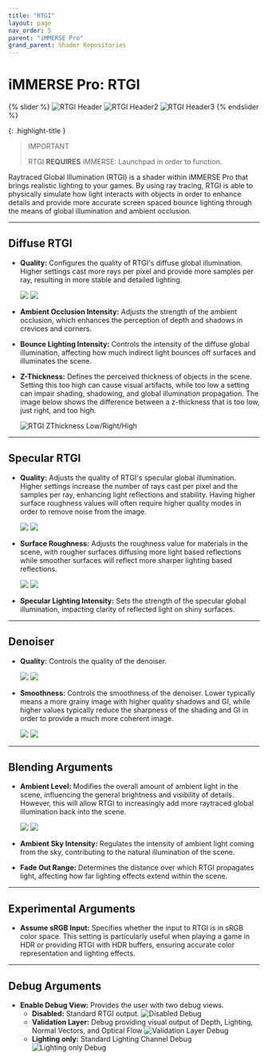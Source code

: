 ```yaml
---
title: "RTGI"
layout: page
nav_order: 5
parent: "iMMERSE Pro"
grand_parent: Shader Repositories
---
```


# iMMERSE Pro: RTGI

<!-- Calls the CSS for the script that runs the sliders on the page -->
<!-- Why this is required, I will never fucking know because I tried everything to possibly get it to work without needing it LMAO -->
<link rel="stylesheet" href="{{ '/assets/css/juxtapose.css' | relative_url }}">

{% slider %}
![RTGI Header](../images/rtgi_header.webp)
![RTGI Header2](../images/rtgi_header2.webp)
![RTGI Header3](../images/rtgi_header3.webp)
{% endslider %}

{: .highlight-title }
>IMPORTANT
>
>RTGI **REQUIRES** iMMERSE: Launchpad in order to function.

Raytraced Global Illumination (RTGI) is a shader within iMMERSE Pro that brings realistic lighting to your games. By using ray tracing, RTGI is able to physically simulate how light interacts with objects in order to enhance details and provide more accurate screen spaced bounce lighting through the means of global illumination and ambient occlusion.

---

## Diffuse RTGI

* **Quality:** Configures the quality of RTGI's diffuse global illumination. Higher settings cast more rays per pixel and provide more samples per ray, resulting in more stable and detailed lighting. 

     <div class="juxtapose" data-mode="horizontal">
     <img src="../images/rtgi_dq_low.webp" data-label="Low Quality">
     <img src="../images/rtgi_dq_ultra.webp" data-label="Ultra Quality">
     </div>

* **Ambient Occlusion Intensity:** Adjusts the strength of the ambient occlusion, which enhances the perception of depth and shadows in crevices and corners.

* **Bounce Lighting Intensity:** Controls the intensity of the diffuse global illumination, affecting how much indirect light bounces off surfaces and illuminates the scene.

* **Z-Thickness:** Defines the perceived thickness of objects in the scene. Setting this too high can cause visual artifacts, while too low a setting can impair shading, shadowing, and global illumination propagation. The image below shows the difference between a z-thickness that is too low, just right, and too high.

    ![RTGI ZThickness Low/Right/High](../images/rtgi_zt_comparison.webp)

---

## Specular RTGI

* **Quality:** Adjusts the quality of RTGI's specular global illumination. Higher settings increase the number of rays cast per pixel and the samples per ray, enhancing light reflections and stability. Having higher surface roughness values will often require higher quality modes in order to remove noise from the image.

     <div class="juxtapose" data-mode="horizontal">
     <img src="../images/rtgi_sq_low.webp" data-label="Low Quality">
     <img src="../images/rtgi_sq_ultra.webp" data-label="Ultra Quality">
     </div>

* **Surface Roughness:** Adjusts the roughness value for materials in the scene, with rougher surfaces diffusing more light based reflections while smoother surfaces will reflect more sharper lighting based reflections.

     <div class="juxtapose" data-mode="horizontal">
     <img src="../images/rtgi_sr_0.000.webp" data-label="0.000">
     <img src="../images/rtgi_sr_0.500.webp" data-label="0.500">
     </div>

* **Specular Lighting Intensity:** Sets the strength of the specular global illumination, impacting clarity of reflected light on shiny surfaces.

---

## Denoiser

* **Quality:** Controls the quality of the denoiser.

     <div class="juxtapose" data-mode="horizontal">
     <img src="../images/rtgi_dnq_low.webp" data-label="Low Quality">
     <img src="../images/rtgi_dnq_high.webp" data-label="High Quality">
     </div>

* **Smoothness:** Controls the smoothness of the denoiser. Lower typically means a more grainy image with higher quality shadows and GI, while higher values typically reduce the sharpness of the shading and GI in order to provide a much more coherent image. 

     <div class="juxtapose" data-mode="horizontal">
     <img src="../images/rtgi_sm_0.000.webp" data-label="0.000">
     <img src="../images/rtgi_sm_0.500.webp" data-label="0.500">
     </div>

---

## Blending Arguments

* **Ambient Level:** Modifies the overall amount of ambient light in the scene, influencing the general brightness and visibility of details. However, this will allow RTGI to increasingly add more raytraced global illumination back into the scene.

     <div class="juxtapose" data-mode="horizontal">
     <img src="../images/rtgi_al_0.000.webp" data-label="0.000">
     <img src="../images/rtgi_al_1.000.webp" data-label="1.000">
     </div>


* **Ambient Sky Intensity:** Regulates the intensity of ambient light coming from the sky, contributing to the natural illumination of the scene.

* **Fade Out Range:** Determines the distance over which RTGI propagates light, affecting how far lighting effects extend within the scene.

---

## Experimental Arguments

* **Assume sRGB Input:** Specifies whether the input to RTGI is in sRGB color space. This setting is particularly useful when playing a game in HDR or providing RTGI with HDR buffers, ensuring accurate color representation and lighting effects.

---

## Debug Arguments

* **Enable Debug View:** Provides the user with two debug views.
    * **Disabled:** Standard RTGI output.
        ![Disabled Debug](../images/rtgi_disabled_ld.webp)
    * **Validation Layer:** Debug providing visual output of Depth, Lighting, Normal Vectors, and Optical Flow
        ![Validation Layer Debug](../images/rtgi_validation_layer_ld.webp)
    * **Lighting only:** Standard Lighting Channel Debug
        ![Lighting only Debug](../images/rtgi_lighting_only_ld.webp)



<!-- Ending script that runs the sliders on the page -->
<script src="{{ '/assets/js/juxtapose.js' | relative_url }}"></script>
<script>
  document.addEventListener('DOMContentLoaded', function () {
    Juxtapose.make();
  });
</script>